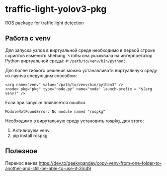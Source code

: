 # traffic-light-yolov3-pkg
ROS package for traffic light detection

## Работа с venv
Для запуска узлов в виртуальной среде необходимо в первой строке скриптов изменить shebang, чтобы она указывала на интерпретатор Python виртуальной среды: `#!/path/to/venv/bin/python3`.

Для более гибкого решения можно устанавливать виртуальную среду из лаунча следующим способом:

``` 
<arg name="venv" value="/path/to/venv/bin/python3" />
<node> pkg="pkg" type="node.py" name="node" launch-prefix = "$(arg venv)" />
```

Если при запуске появляется ошибка 

`ModuleNotFoundError: No module named "rospkg"`

Необходимо в вирутальную среду установить rospkg, для этого:
1) Активируем venv
2) pip install rospkg


## Полезное

Перенос венва
https://dev.to/geekypandey/copy-venv-from-one-folder-to-another-and-still-be-able-to-use-it-3m49